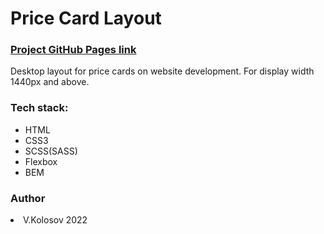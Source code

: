   <html>
    <h1>Price Card Layout</h2>
    <h3><a href="https://ichmen.github.io/Price-card/" target="_blank">Project GitHub Pages link </a></h3>
   <p> Desktop layout for price cards on website development. For display width 1440px and above.</p> 
<h3>Tech stack:</h3>
    <ul>
      <li>HTML</li>
      <li>CSS3</li>
      <li>SCSS(SASS)</li>
      <li>Flexbox</li>
      <li>BEM</li>
    </ul>
    <h3>Author</h3>
     <li> V.Kolosov 2022 </li>
  </html>

